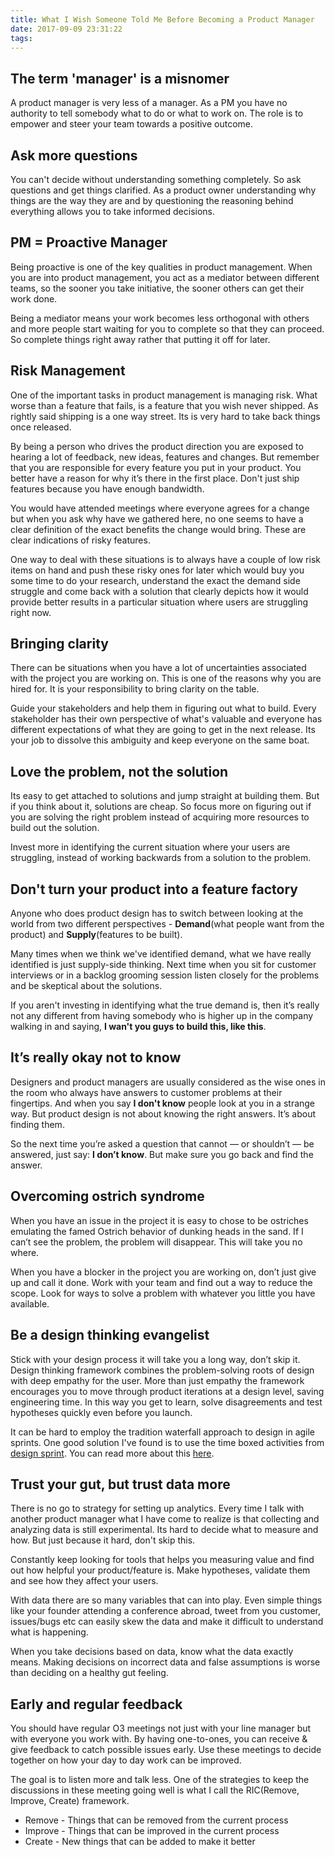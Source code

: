 ```yaml
---
title: What I Wish Someone Told Me Before Becoming a Product Manager
date: 2017-09-09 23:31:22
tags:
---
```


## The term 'manager' is a misnomer
A product manager is very less of a manager. As a PM you have no authority to tell somebody what to do or what to work on. The role is to empower and steer your team towards a positive outcome.

<!-- more -->

## Ask more questions
You can't decide without understanding something completely. So ask questions and get things clarified. As a product owner understanding why things are the way they are and by questioning the reasoning behind everything allows you to take informed decisions.

## PM = Proactive Manager
Being proactive is one of the key qualities in product management. When you are into product management, you act as a mediator between different teams, so the sooner you take initiative, the sooner others can get their work done.

Being a mediator means your work becomes less orthogonal with others and more people start waiting for you to complete so that they can proceed. So complete things right away rather that putting it off for later.

## Risk Management
One of the important tasks in product management is managing risk. What worse than a feature that fails, is a feature that you wish never shipped. As rightly said shipping is a one way street. Its is very hard to take back things once released.

By being a person who drives the product direction you are exposed to hearing a lot of feedback, new ideas, features and changes. But remember that you are responsible for every feature you put in your product. You better have a reason for why it’s there in the first place. Don't just ship features because you have enough bandwidth.

You would have attended meetings where everyone agrees for a change but when you ask why have we gathered here, no one seems to have a clear definition of the exact benefits the change would bring. These are clear indications of risky features.

One way to deal with these situations is to always have a couple of low risk items on hand and push these risky ones for later which would buy you some time to do your research, understand the exact the demand side struggle and come back with a solution that clearly depicts how it would provide better results in a particular situation where users are struggling right now.

## Bringing clarity
There can be situations when you have a lot of uncertainties associated with the project you are working on. This is one of the reasons why you are hired for. It is your responsibility to bring clarity on the table.

Guide your stakeholders and help them in figuring out what to build. Every stakeholder has their own perspective of what's valuable and everyone has different expectations of what they are going to get in the next release. Its your job to dissolve this ambiguity and keep everyone on the same boat.

## Love the problem, not the solution
Its easy to get attached to solutions and jump straight at building them. But if you think about it, solutions are cheap. So focus more on figuring out if you are solving the right problem instead of acquiring more resources to build out the solution.

Invest more in identifying the current situation where your users are struggling, instead of working backwards from a solution to the problem.

## Don't turn your product into a feature factory
Anyone who does product design has to switch between looking at the world from two different perspectives - **Demand**(what people want from the product) and **Supply**(features to be built).

Many times when we think we've identified demand, what we have really identified is just supply-side thinking. Next time when you sit for customer interviews or in a backlog grooming session listen closely for the problems and be skeptical about the solutions.

If you aren't investing in identifying what the true demand is, then it’s really not any different from having somebody who is higher up in the company walking in and saying, **I wan't you guys to build this, like this**.

## It’s really okay not to know
Designers and product managers are usually considered as the wise ones in the room who always have answers to customer problems at their fingertips. And when you say **I don't know** people look at you in a strange way. But product design is not about knowing the right answers. It’s about finding them.

So the next time you’re asked a question that cannot — or shouldn’t — be answered, just say: **I don’t know**. But make sure you go back and find the answer.

## Overcoming ostrich syndrome
When you have an issue in the project it is easy to chose to be ostriches emulating the famed Ostrich behavior of dunking heads in the sand. If I can’t see the problem, the problem will disappear. This will take you no where. 

When you have a blocker in the project you are working on, don’t just give up and call it done. Work with your team and find out a way to reduce the scope. Look for ways to solve a problem with whatever you little you have available.
 

## Be a design thinking evangelist
Stick with your design process it will take you a long way, don’t skip it. Design thinking framework combines the problem-solving roots of design with deep empathy for the user. More than just empathy the framework encourages you to move through product iterations at a design level, saving engineering time. In this way you get to learn, solve disagreements and test hypotheses quickly even before you launch.

It can be hard to employ the tradition waterfall approach to design in agile sprints. One good solution I've found is to use the time boxed activities from [design sprint](http://www.gv.com/sprint/). You can read more about this [here](https://rajabishek.com/2017/Lean-early-learn-often/).

## Trust your gut, but trust data more
There is no go to strategy for setting up analytics. Every time I talk with another product manager what I have come to realize is that collecting and analyzing data is still experimental. Its hard to decide what to measure and how. But just because it hard, don't skip this.

Constantly keep looking for tools that helps you measuring value and find out how helpful your product/feature is. Make hypotheses, validate them and see how they affect your users. 

With data there are so many variables that can into play. Even simple things like your founder attending a conference abroad, tweet from you customer, issues/bugs etc can easily skew the data and make it difficult to understand what is happening.

When you take decisions based on data, know what the data exactly means. Making decisions on incorrect data and false assumptions is worse than deciding on a healthy gut feeling.

## Early and regular feedback
You should have regular O3 meetings not just with your line manager but with everyone you work with. By having one-to-ones, you can receive & give feedback to catch possible issues early. Use these meetings to decide together on how your day to day work can be improved.

The goal is to listen more and talk less. One of the strategies to keep the discussions in these meeting going well is what I call the RIC(Remove, Improve, Create) framework.
- Remove - Things that can be removed from the current process
- Improve - Things that can be improved in the current process
- Create - New things that can be added to make it better
